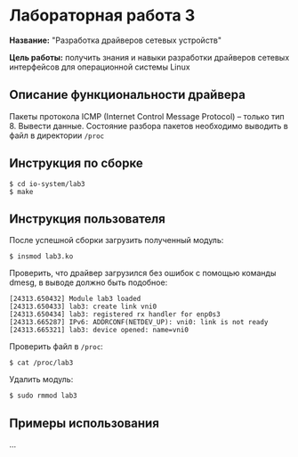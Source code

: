# Лабораторная работа 3

**Название:** "Разработка драйверов сетевых устройств"

**Цель работы:** получить знания и навыки разработки драйверов сетевых интерфейсов для операционной системы Linux

## Описание функциональности драйвера

Пакеты протокола ICMP (Internet Control Message Protocol) – только тип 8. Вывести данные. 
Состояние разбора пакетов необходимо выводить в файл в директории `/proc`

## Инструкция по сборке

```shell
$ cd io-system/lab3
$ make
```

## Инструкция пользователя

После успешной сборки загрузить полученный модуль:
```shell
$ insmod lab3.ko
```

Проверить, что драйвер загрузился без ошибок с помощью команды dmesg, в выводе должно быть подобное:
```shell
[24313.650432] Module lab3 loaded
[24313.650433] lab3: create link vni0
[24313.650434] lab3: registered rx handler for enp0s3
[24313.665287] IPv6: ADDRCONF(NETDEV_UP): vni0: link is not ready
[24313.665321] lab3: device opened: name=vni0
```

Проверить файл в `/proc`:
```shell
$ cat /proc/lab3
```

Удалить модуль:
```shell
$ sudo rmmod lab3
```


## Примеры использования

...

